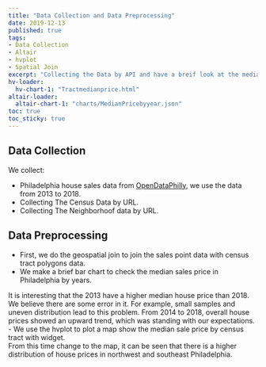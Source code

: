 ```yaml
---
title: "Data Collection and Data Preprocessing"
date: 2019-12-13
published: true
tags: 
- Data Collection
- Altair
- hvplot
- Spatial Join
excerpt: "Collecting the Data by API and have a breif look at the median hosue price in Philadelphia from 2013 to 2015."
hv-loader:
  hv-chart-1: "Tractmedianprice.html"
altair-loader:
  altair-chart-1: "charts/MedianPricebyyear.json"
toc: true
toc_sticky: true
---
```


## Data Collection

We collect:
- Philadelphia house sales data from [OpenDataPhilly](https://cityofphiladelphia.carto.com/u/phl/me), we use the data from 2013 to 2018.
- Collecting The Census Data by URL.
- Collecting The Neighborhoof data by URL.

## Data Preprocessing

- First, we do the geospatial join to join the sales point data with census tract polygons data.
- We make a brief bar chart to check the median sales price in Philadelphia by years.
<div id="altair-chart-1"></div> 
It is interesting that the 2013 have a higher median house price than 2018. We believe there are some error in it. For example, small samples and uneven distribution lead to this problem. From 2014 to 2018, overall house prices showed an upward trend, which was standing with our expectations.
- We use the hvplot to plot a map show the median sale price by census tract with widget.
<div id="hv-chart-1"></div>
From this time change to the map, it can be seen that there is a higher distribution of house prices in northwest and southeast Philadelphia.







